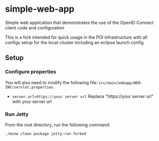 simple-web-app
==============

Simple web application that demonstrates the use of the OpenID Connect client code and configuration

This is a fork intended for quick usage in the POI infrastructure with all configs setup for the local-cluster including an eclipse launch config

## Setup

### Configure properties

You will also need to modify the following file: `src/main/webapp/WEB-INF/servlet.properties`

* `server.url=https://your server url` Replace "https://your server url" with your server url

### Run Jetty
From the root directory, run the following command:

```bash
./mvnw clean package jetty:run-forked
```
